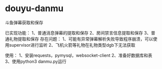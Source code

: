 # douyu-danmu
斗鱼弹幕获取和保存

已实现功能：
 1、普通消息弹幕的提取和保存
 2、房间禁言信息提取和保存
 3、普通礼物提取和保存
存在问题：
 1、可能有异常弹幕解析失败导致程序崩溃，可以使用supervisor进行监听
  2、飞机火箭等礼物在礼物类型dgb下无法获取

使用：
 1、安装requests，pymysql，websocket-client
 2、准备好数据库和表
 3、使用python3 danmu.py运行
